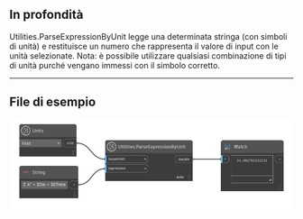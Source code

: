 ## In profondità
Utilities.ParseExpressionByUnit legge una determinata stringa (con simboli di unità) e restituisce un numero che rappresenta il valore di input con le unità selezionate. Nota: è possibile utilizzare qualsiasi combinazione di tipi di unità purché vengano immessi con il simbolo corretto.
___
## File di esempio

![Utilities.ParseExpressionByUnit](./DynamoUnits.Utilities.ParseExpressionByUnit_img.png)
